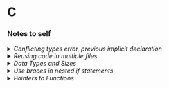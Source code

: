 # C

### Notes to self
<details>
    <summary>
<i>Conflicting types error, previous implicit declaration</i>
    </summary><br>

```
error: conflicting types for "<function_name>"
error: previous implicit declaration of "<function_name>"
```
How to solve: Split the declaration from the definition

add function declaration to header file (`.h`) extension and include the file
```c
#include "headers.h"
```
</details>

<details>
    <summary>
<i>Reusing code in multiple files</i>
    </summary><br>

Example: having a script that encrypts <i>some</i> data

creating file `encrypt.h` that may have the following function declaration:
```c
void encrypt(char *message);
```

include `encrypt.h` in the program

Now, when compiling, we can pass more than file to compile:
```
gcc -Wall file.c encrpyt.c -o <output-path>
```
</details>

<details>
    <summary>
<i>Data Types and Sizes</i>
    </summary><br>
`char`      a single byte (8 bits - therefore up to 255)
`int`       16 bits if <b>short</b>, 32 if <b>long</b>
`float`     single-precision floating point
`double`    double-precision floating point
`unsigned`  may be applied to `char` or any integer and obey the laws of the arithmetic module <i>2^n</i>, n being the number of bits. Unsigned are always positive so their max would be 2x the max of their signed counterpart, i.e.:
```
unsigned char (8 bits) have values between 0 and 2^8 = 255 while signed char (8 bits) have values between -128 and 127
``` 

see `<limits.h>` for more details
</details>


<details>
    <summary>
<i>Use braces in nested if statements</i>
    </summary><br>

Example: the indentation in the following code block leads us to believe that the `else` belongs to the first `if`, however, due to the use (or lack) of braces, the compiler will associate the `else` with the inner `if`.

```c
if (n > 0)
    for (i = 0; i < n; i++)
        if (s[i] > 0) {
            printf("...");
            return i;
        }
else /* WRONG */
    printf("error -- n is negative\n");
```

</details>

<details>
    <summary>
<i>Pointers to Functions</i>
    </summary><br>
<h4>Simple Examples</h4>
`int *f();` - f is a function that returns a pointer to an int
`int (*pf)()` - pf is a <b>pointer</b> to a function that returns an int
<b>Explanation:</b> `*` is a prefix operator and it has lower precedence than `()`, so parentheses are necessary to force the proper association.
<h4>More Complex Examples as Function Arguments</h4>
`int (*comp)(void *, void *)` comp is a pointer to a function that takes two pointers of any type as arguments and returns an int
Here is how we can use it:
```quicksort((void**) lineptr, 0, nlines-1, (int (*)(void*,void*))(numeric ? numcmp : strcmp));```
We can adapt our `quicksort` function to compare numerically or lexicographically, where numeric is 1 if the user specifies to sort numerically, 0 to sort lexicographically.
We can invoke one of `numcmp` or `strcmp` in `quicksort` like so:
```if ((*comp)(v[i], v[left]) < 0)```
